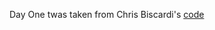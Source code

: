 Day One twas taken from Chris Biscardi's [code](https://github.com/ChristopherBiscardi/advent-of-code/tree/b6f438af373dca550e37edeab0ed3c1563fc82e3/2022/rust)
